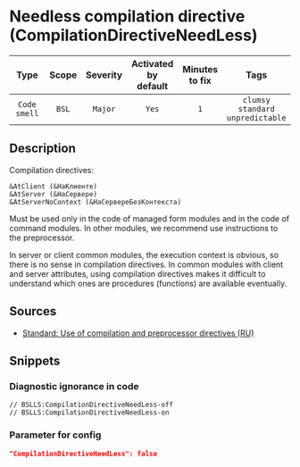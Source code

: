 # Needless compilation directive (CompilationDirectiveNeedLess)

|      Type      |    Scope    | Severity |    Activated<br>by default    |    Minutes<br>to fix    |                         Tags                          |
|:-------------:|:-----------------------------:|:--------:|:------------------------------:|:-----------------------------------:|:-----------------------------------------------------:|
| `Code smell` |             `BSL`             | `Major` |              `Yes`              |                 `1`                 |       `clumsy`<br>`standard`<br>`unpredictable`       |

<!-- Блоки выше заполняются автоматически, не трогать -->
## Description

Compilation directives:

```bsl
&AtClient (&НаКлиенте)
&AtServer (&НаСервере)
&AtServerNoContext (&НаСервереБезКонтекста)
```

Must be used only in the code of managed form modules and in the code of command modules. In other modules, we recommend use instructions to the preprocessor.

In server or client common modules, the execution context is obvious, so there is no sense in compilation directives. In common modules with client and server attributes, using compilation directives makes it difficult to understand which ones are procedures (functions) are available eventually.

## Sources
* [Standard: Use of compilation and preprocessor directives (RU)](https://its.1c.ru/db/v8std#content:439:hdoc)

## Snippets

<!-- Блоки ниже заполняются автоматически, не трогать -->
### Diagnostic ignorance in code

```bsl
// BSLLS:CompilationDirectiveNeedLess-off
// BSLLS:CompilationDirectiveNeedLess-on
```

### Parameter for config

```json
"CompilationDirectiveNeedLess": false
```
